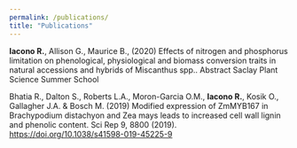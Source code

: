 ```yaml
---
permalink: /publications/
title: "Publications"
---
```



**Iacono R.**, Allison G., Maurice B., (2020) Effects of nitrogen and phosphorus limitation on phenological, physiological and biomass conversion traits in natural accessions and hybrids of Miscanthus spp.. Abstract Saclay Plant Science Summer School 


Bhatia R., Dalton S., Roberts L.A., Moron-Garcia O.M., **Iacono R.**, Kosik O., Gallagher J.A. & Bosch M. (2019) Modified expression of ZmMYB167 in Brachypodium distachyon and Zea mays leads to increased cell wall lignin and phenolic content. Sci Rep 9, 8800 (2019). https://doi.org/10.1038/s41598-019-45225-9

